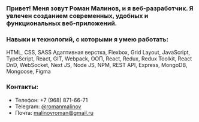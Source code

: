 ### Привет! Меня зовут Роман Малинов, и я веб-разработчик. Я увлечен созданием современных, удобных и функциональных веб-приложений. 


### Навыки и технологий, с которыми я умею работать:

HTML, CSS, SASS Адаптивная верстка, Flexbox, Grid Layout, JavaScript, TypeScript, React, GIT, Webpack, ООП, React, Redux, Redux Toolkit, React DnD, WebSocket, Next JS, Node JS, NPM, REST API, Express, MongoDB, Mongoose, Figma

### Контакты:

- Телефон: +7 (968) 871-66-71
- Telegram: [@romanmalinov](https://t.me/romanmalinov)
- Почта: [malinovroman@gmail.ru](mailto:malinovroman@gmail.ru)

